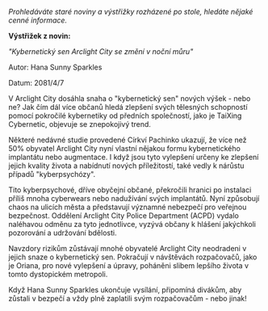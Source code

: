 _Prohledáváte staré noviny a výstřižky rozházené po stole, hledáte nějaké cenné informace._

**Výstřižek z novin:**

_"Kybernetický sen Arclight City se změní v noční můru"_

Autor: Hana Sunny Sparkles

Datum: 2081/4/7

V Arclight City dosáhla snaha o "kybernetický sen" nových výšek - nebo ne? Jak čím dál více občanů hledá zlepšení svých tělesných schopností pomocí pokročilé kybernetiky od předních společností, jako je TaiXing Cybernetic, objevuje se znepokojivý trend.

Některé nedávné studie provedené Církví Pachinko ukazují, že více než 50% obyvatel Arclight City nyní vlastní nějakou formu kybernetického implantátu nebo augmentace. I když jsou tyto vylepšení určeny ke zlepšení jejich kvality života a nabídnutí nových příležitostí, také vedly k nárůstu případů "kyberpsychózy".

Tito kyberpsychové, dříve obyčejní občané, překročili hranici po instalaci příliš mnoha cyberwears nebo nadužívání svých implantátů. Nyní způsobují chaos na ulicích města a představují významné nebezpečí pro veřejnou bezpečnost. Oddělení Arclight City Police Department (ACPD) vydalo naléhavou odměnu za tyto jednotlivce, vyzývá občany k hlášení jakýchkoli pozorování a udržování bdělosti.

Navzdory rizikům zůstávají mnohé obyvatelé Arclight City neodradeni v jejich snaze o kybernetický sen. Pokračují v návštěvách rozpačovačů, jako je Oriana, pro nové vylepšení a úpravy, poháněni slibem lepšího života v tomto dystopickém metropoli.

Když Hana Sunny Sparkles ukončuje vysílání, připomíná divákům, aby zůstali v bezpečí a vždy plně zaplatili svým rozpačovačům - nebo jinak!
